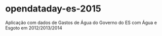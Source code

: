 # opendataday-es-2015
Aplicação com dados de Gastos de Água do Governo do ES com Água e Esgoto em 2012/2013/2014



